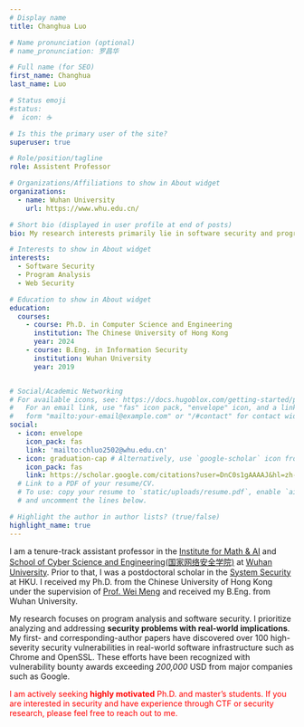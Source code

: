 ```yaml
---
# Display name
title: Changhua Luo

# Name pronunciation (optional)
# name_pronunciation: 罗昌华

# Full name (for SEO)
first_name: Changhua
last_name: Luo

# Status emoji
#status:
#  icon: ☕️

# Is this the primary user of the site?
superuser: true

# Role/position/tagline
role: Assistent Professor

# Organizations/Affiliations to show in About widget
organizations:
  - name: Wuhan University
    url: https://www.whu.edu.cn/

# Short bio (displayed in user profile at end of posts)
bio: My research interests primarily lie in software security and program analysis,. Recently, I mainly worked on developing techniques for automatically detecting and patching vulnerabilities in software.

# Interests to show in About widget
interests:
  - Software Security
  - Program Analysis
  - Web Security

# Education to show in About widget
education:
  courses:
    - course: Ph.D. in Computer Science and Engineering
      institution: The Chinese University of Hong Kong
      year: 2024
    - course: B.Eng. in Information Security
      institution: Wuhan University
      year: 2019


# Social/Academic Networking
# For available icons, see: https://docs.hugoblox.com/getting-started/page-builder/#icons
#   For an email link, use "fas" icon pack, "envelope" icon, and a link in the
#   form "mailto:your-email@example.com" or "/#contact" for contact widget.
social:
  - icon: envelope
    icon_pack: fas
    link: 'mailto:chluo2502@whu.edu.cn'
  - icon: graduation-cap # Alternatively, use `google-scholar` icon from `ai` icon pack
    icon_pack: fas
    link: https://scholar.google.com/citations?user=DnC0s1gAAAAJ&hl=zh-CN&oi=sra
  # Link to a PDF of your resume/CV.
  # To use: copy your resume to `static/uploads/resume.pdf`, enable `ai` icons in `params.yaml`,
  # and uncomment the lines below.

# Highlight the author in author lists? (true/false)
highlight_name: true
---
```


I am a tenure-track assistant professor in the [Institute for Math & AI](https://imai.whu.edu.cn/index.htm) and [School of Cyber Science and Engineering(国家网络安全学院)](https://cse.whu.edu.cn/) at [Wuhan University](https://www.whu.edu.cn/).  Prior to that, I was a postdoctoral scholar in the [System Security](https://i.cs.hku.hk/~cqian/) at HKU. I received my Ph.D. from the Chinese University of Hong Kong under the supervision of [Prof. Wei Meng](https://www.cse.cuhk.edu.hk/~wei/) and received my B.Eng. from Wuhan University.

My research focuses on program analysis and software security.  I prioritize analyzing and addressing **security problems with real-world implications**. My first- and corresponding-author papers have discovered over 100 high-severity security vulnerabilities in real-world software infrastructure such as Chrome and OpenSSL. These efforts have been recognized with vulnerability bounty awards exceeding *200,000* USD from major companies such as Google.

<span style="color: red;">I am actively seeking <strong>highly motivated</strong> Ph.D. and master’s students. If you are interested in security and have experience through CTF or security research, please feel free to reach out to me.</span>

